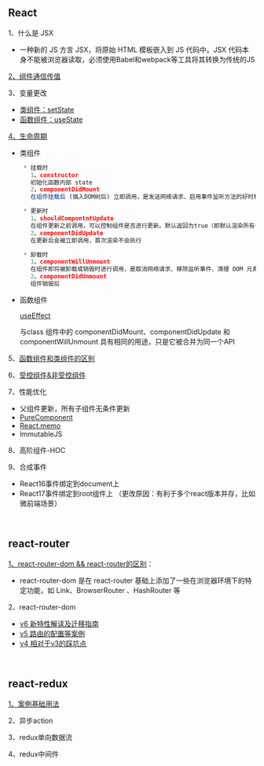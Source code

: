 ## React
1、什么是 JSX 

* 一种新的 JS 方言 JSX，将原始 HTML 模板嵌入到 JS 代码中。JSX 代码本身不能被浏览器读取，必须使用Babel和webpack等工具将其转换为传统的JS

[2、组件通信传值](https://github.com/yang1212/collection-about/issues/6)

3、变量更改

* [类组件：setState](https://github.com/yang1212/collection-about/issues/12)
* [函数组件：useState](https://github.com/yang1212/collection-about/issues/34)

[4、生命周期](https://juejin.cn/post/6914112105964634119)

 * 类组件
   ```js
    * 挂载时
      1、constructor
      初始化函数内部 state
      2、componentDidMount
      在组件挂载后 (插入DOM树后) 立即调用，是发送网络请求、启用事件监听方法的好时机

    * 更新时
      1、shouldCompontntUpdate
      在组件更新之前调用，可以控制组件是否进行更新。默认返回为true（即默认渲染所有子组件）
      2、componentDidUpdate
      在更新后会被立即调用，首次渲染不会执行

    * 卸载时
      1、componentWillUnmount
      在组件即将被卸载或销毁时进行调用，是取消网络请求、移除监听事件、清理 DOM 元素、清理定时器等操作的好时机
      2、componentDidUnmount
      组件销毁后
   ```
  
  * 函数组件
  
    [useEffect](https://github.com/yang1212/collection-about/issues/34)

    与class 组件中的 componentDidMount、componentDidUpdate 和 componentWillUnmount 具有相同的用途，只是它被合并为同一个API

5、[函数组件和类组件的区别](https://juejin.cn/post/6867028553629138952)

6、[受控组件&非受控组件](https://juejin.cn/post/6858276396968951822#comment)

7、性能优化

* 父组件更新，所有子组件无条件更新
* [PureComponent](https://juejin.cn/post/6844903480369512455)
* [React.memo](https://1349279985.github.io/%E4%BC%98%E5%8C%96React-memo%E6%B8%B2%E6%9F%93%E5%88%A4%E5%88%AB%E6%9C%BA%E5%88%B6%E5%8F%8A%E5%AE%9E%E6%88%98/)
* ImmutableJS

8、高阶组件-HOC

9、合成事件

* React16事件绑定到document上
* React17事件绑定到root组件上 （更改原因：有利于多个react版本并存，比如微前端场景）

<br/>

## react-router
[1、react-router-dom && react-router的区别](https://hexuanzhang.github.io/2018/03/01/react-router/)：

* react-router-dom 是在 react-router 基础上添加了一些在浏览器环境下的特定功能，如 Link、BrowserRouter 、HashRouter 等

2、react-router-dom

* [v6 新特性解读及迁移指南](https://juejin.cn/post/6844904096059621389)
* [v5 路由的配置等案例](https://segmentfault.com/a/1190000020812860)
* [v4 相对于v3的踩坑点](https://juejin.cn/post/6844903640839225358)


<br/>

## react-redux
[1、案例基础用法](https://github.com/yang1212/collection-about/issues/7)

2、异步action

3、redux单向数据流

4、redux中间件
